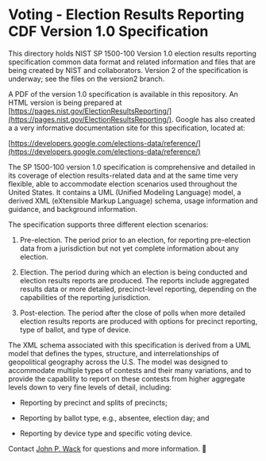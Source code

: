 # Voting - Election Results Reporting CDF Version 1.0 Specification

This directory holds NIST SP 1500-100 Version 1.0 election results reporting specification common data format and related information and files that are being created by NIST and collaborators. Version 2 of the specification is underway; see the files on the version2 branch.

A PDF of the version 1.0 specification is available in this repository.  An HTML version is being prepared at  [https://pages.nist.gov/ElectionResultsReporting/](https://pages.nist.gov/ElectionResultsReporting/).  Google has also created a a very informative documentation site for this specification, located at:

[https://developers.google.com/elections-data/reference/](https://developers.google.com/elections-data/reference/)

The SP 1500-100 version 1.0 specification is comprehensive and detailed in its coverage of election results-related data and at the same time very flexible, able to accommodate election scenarios used throughout the United States.  It contains a UML (Unified Modeling Language) model, a derived XML (eXtensible Markup Language) schema, usage information and guidance, and background information.

The specification supports three different election scenarios:

1. Pre-election.  The period prior to an election, for reporting pre-election data from a jurisdiction but not yet complete information about any election.

2. Election.  The period during which an election is being conducted and election results reports are produced.  The reports include aggregated results data or more detailed, precinct-level reporting, depending on the capabilities of the reporting jurisdiction.

3. Post-election.  The period after the close of polls when more detailed election results reports are produced with options for precinct reporting, type of ballot, and type of device.The XML schema associated with this specification is derived from a UML model that defines the types, structure, and interrelationships of geopolitical geography across the U.S.  The model was designed to accommodate multiple types of contests and their many variations, and to provide the capability to report on these contests from higher aggregate levels down to very fine levels of detail, including:

 - Reporting by precinct and splits of precincts;

- Reporting by ballot type, e.g., absentee, election day; and

- Reporting by device type and specific voting device.

Contact [John P. Wack](mailto:john.wack@nist.gov) for questions and more information.

